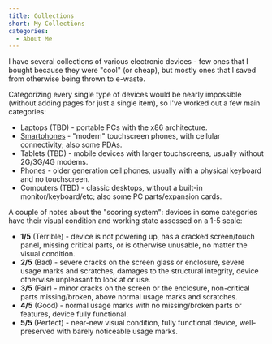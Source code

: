 ```yaml
---
title: Collections
short: My Collections
categories:
  - About Me
---
```


I have several collections of various electronic devices - few ones that I bought because they were "cool" (or cheap), but mostly ones that I saved from otherwise being thrown to e-waste.

Categorizing every single type of devices would be nearly impossible (without adding pages for just a single item), so I've worked out a few main categories:

- Laptops (TBD) - portable PCs with the x86 architecture.
- [Smartphones](/collections/smartphones.html) - "modern" touchscreen phones, with cellular connectivity; also some PDAs.
- Tablets (TBD) - mobile devices with larger touchscreens, usually without 2G/3G/4G modems.
- [Phones](/collections/phones.html) - older generation cell phones, usually with a physical keyboard and no touchscreen.
- Computers (TBD) - classic desktops, without a built-in monitor/keyboard/etc; also some PC parts/expansion cards.

A couple of notes about the "scoring system": devices in some categories have their visual condition and working state assessed on a 1-5 scale:

- **1/5** (Terrible) - device is not powering up, has a cracked screen/touch panel, missing critical parts, or is otherwise unusable, no matter the visual condition.
- **2/5** (Bad) - severe cracks on the screen glass or enclosure, severe usage marks and scratches, damages to the structural integrity, device otherwise unpleasant to look at or use.
- **3/5** (Fair) - minor cracks on the screen or the enclosure, non-critical parts missing/broken, above normal usage marks and scratches.
- **4/5** (Good) - normal usage marks with no missing/broken parts or features, device fully functional.
- **5/5** (Perfect) - near-new visual condition, fully functional device, well-preserved with barely noticeable usage marks.
